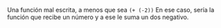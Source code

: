 Una función mal escrita, a menos que sea `(+ (-2))`
En ese caso, sería la función que recibe un número y a ese le suma un dos negativo.
